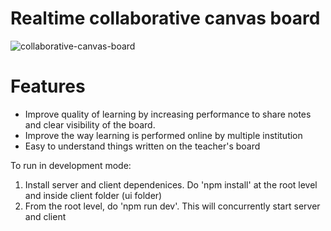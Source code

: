 # Realtime collaborative canvas board

![collaborative-canvas-board](https://media.giphy.com/media/v1.Y2lkPTc5MGI3NjExYTg1ZjY2ZWVmODRiODJiMWZiYmM3YmNlNTQxZDYzNzRmYjhhMjI3YyZjdD1n/1zdQSrxoOis9GqiydT/giphy.gif)


# Features
- Improve quality of learning by increasing performance to share notes and clear visibility of the board.
- Improve the way learning is performed online by multiple institution
- Easy to understand things written on the teacher's board


To run in development mode:

1. Install server and client dependenices. Do 'npm install' at the root level and inside client folder (ui folder)
2. From the root level, do 'npm run dev'. This will concurrently start server and client
